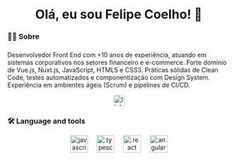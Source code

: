 <h1 align="center">Olá, eu sou Felipe Coelho! 👋</h1>

###

<h3 align="left">👩‍💻  Sobre</h3>

###

<p align="left">
  Desenvolvedor Front End com +10 anos de experiência, atuando em sistemas corporativos nos setores financeiro e e-commerce. Forte domínio de Vue.js, Nuxt.js, JavaScript, HTML5 e CSS3. Práticas sólidas de Clean Code, testes automatizados e componentização com Design System. Experiência em ambientes ágeis (Scrum) e pipelines de CI/CD.
</p>

<div align="center">
  <a href="https://www.linkedin.com/in/felipe-coelho-b0590946/" target="_blank">
    <img src="https://img.shields.io/static/v1?message=LinkedIn&logo=linkedin&label=&color=0077B5&logoColor=white&labelColor=&style=for-the-badge" height="25" alt="linkedin logo"  />
  </a>
</div>

###

<h3 align="left">🛠 Language and tools</h3>

<div align="center">
  <img src="https://cdn.jsdelivr.net/gh/devicons/devicon/icons/javascript/javascript-original.svg" height="40" alt="javascript logo"  />
  <img width="12" />
  <img src="https://cdn.jsdelivr.net/gh/devicons/devicon/icons/typescript/typescript-original.svg" height="40" alt="typescript logo"  />
  <img width="12" />
  <img src="https://cdn.jsdelivr.net/gh/devicons/devicon/icons/react/react-original.svg" height="40" alt="react logo"  />
  <img width="12" />
  <img src="https://cdn.jsdelivr.net/gh/devicons/devicon/icons/angular/angular-original.svg" height="40" alt="angular logo"  />
</div>

###
